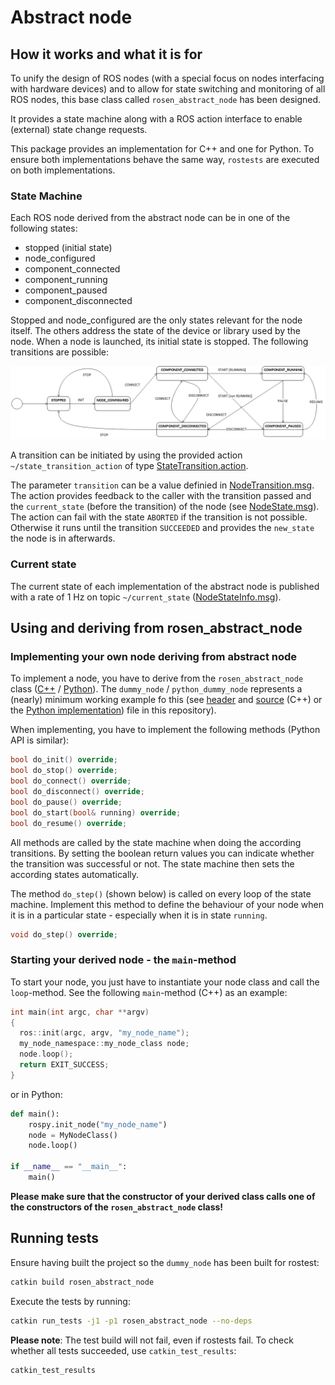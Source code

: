 # Abstract node

## How it works and what it is for

To unify the design of ROS nodes (with a special focus on nodes interfacing with hardware devices)
and to allow for state switching and monitoring of all ROS nodes, this base class called `rosen_abstract_node` has been designed.

It provides a state machine along with a ROS action interface to enable (external) state change requests.

This package provides an implementation for C++ and one for Python. To ensure both implementations behave the same way, `rostests` are executed on both implementations.

### State Machine
Each ROS node derived from the abstract node can be in one of the following states:
- stopped (initial state)
- node_configured
- component_connected
- component_running
- component_paused
- component_disconnected

Stopped and node_configured are the only states relevant for the node itself. The others address the state of the device or library used by the node. When a node is launched, its initial state is stopped. The following transitions are possible:

![Final state machine model of the abstract node](doc/abstract_node_fsm.png)

A transition can be initiated by using the provided action `~/state_transition_action` of type [StateTransition.action](./action/StateTransition.action).

The parameter `transition` can be a value definied in [NodeTransition.msg](./msg/NodeTransition.msg). The action provides feedback to the caller with the transition passed and the `current_state` (before the transition) of the node (see [NodeState.msg](./msg/NodeState.msg)). The action can fail with the state `ABORTED` if the transition is not possible. Otherwise it runs until the transition `SUCCEEDED` and provides the `new_state` the node is in afterwards.

### Current state

The current state of each implementation of the abstract node is published with a rate of 1 Hz on topic `~/current_state` ([NodeStateInfo.msg](./msg/NodeStateInfo.msg)).

## Using and deriving from rosen_abstract_node

### Implementing your own node deriving from abstract node

To implement a node, you have to derive from the `rosen_abstract_node` class ([C++](./include/rosen_abstract_node/rosen_abstract_node.h) / [Python](./src/rosen_abstract_node/rosen_abstract_node.py)). The `dummy_node` / `python_dummy_node` represents a (nearly) minimum working example fo this (see [header](./include/rosen_abstract_node/dummy_node.h) and [source](./src/dummy_node.cpp) (C++) or the [Python implementation](./scripts/python_dummy_node.py)) file in this repository).

When implementing, you have to implement the following methods (Python API is similar):

```C++
bool do_init() override;
bool do_stop() override;
bool do_connect() override;
bool do_disconnect() override;
bool do_pause() override;
bool do_start(bool& running) override;
bool do_resume() override;
```

All methods are called by the state machine when doing the according transitions. By setting the boolean return values you can indicate whether the transition was successful or not. The state machine then sets the according states automatically.

The method `do_step()` (shown below) is called on every loop of the state machine. Implement this method to define the behaviour of your node when it is in a particular state - especially when it is in state `running`.

```C++
void do_step() override;
```

### Starting your derived node - the `main`-method

To start your node, you just have to instantiate your node class and call the `loop`-method. See the following `main`-method (C++) as an example:

```C++
int main(int argc, char **argv)
{
  ros::init(argc, argv, "my_node_name");
  my_node_namespace::my_node_class node;
  node.loop();
  return EXIT_SUCCESS;
}
```

or in Python:

```Python
def main():
    rospy.init_node("my_node_name")
    node = MyNodeClass()
    node.loop()

if __name__ == "__main__":
    main()
```

**Please make sure that the constructor of your derived class calls one of the constructors of the `rosen_abstract_node` class!**

## Running tests

Ensure having built the project so the `dummy_node` has been built for rostest:

```bash
catkin build rosen_abstract_node
```

Execute the tests by running:

```bash
catkin run_tests -j1 -p1 rosen_abstract_node --no-deps
```

**Please note**: The test build will not fail, even if rostests fail. To check whether all tests succeeded, use `catkin_test_results`:

```bash
catkin_test_results
```